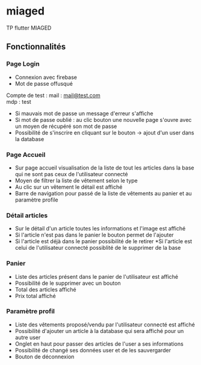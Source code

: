 # miaged

TP flutter MIAGED

## Fonctionnalités 

### Page Login

* Connexion avec firebase 
* Mot de passe offusqué 

Compte de test :
mail : mail@test.com  
mdp : test

* Si mauvais mot de passe un message d'erreur s'affiche 
* Si mot de passe oublié : au clic bouton une nouvelle page s'ouvre avec un moyen de récupéré son mot de passe 
* Possibilité de s'inscrire en cliquant sur le bouton -> ajout d'un user dans la database 

### Page Accueil
* Sur page accueil visualisation de la liste de tout les articles dans la base qui ne sont pas ceux de l'utilisateur connecté 
* Moyen de filtrer la liste de vêtement selon le type 
* Au clic sur un vêtement le détail est affiché
* Barre de navigation pour passé de la liste de vêtements au panier et au paramètre profile 

### Détail articles 
* Sur le détail d'un article toutes les informations et l'image est affiché 
* Si l'article n'est pas dans le panier le bouton permet de l'ajouter 
* Si l'article est déjà dans le panier possibilité de le retirer 
*Si l'article est celui de l'utilisateur connecté possiblité de le supprimer de la base 

### Panier 
* Liste des articles présent dans le panier de l'utilisateur est affiché 
* Possibilité de le supprimer avec un bouton 
* Total des articles affiché 
* Prix total affiché 

### Paramètre profil
* Liste des vêtements proposé/vendu par l'utilisateur connecté est affiché 
* Possibilité d'ajouter un article à la database qui sera affiché pour un autre user
* Onglet en haut pour passer des articles de l'user a ses informations 
* Possibilité de changé ses données user et de les sauvergarder 
* Bouton de déconnexion 


